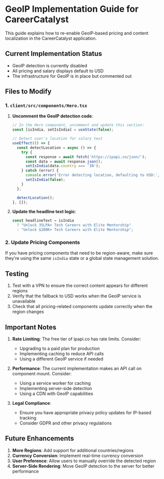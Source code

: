 # GeoIP Implementation Guide for CareerCatalyst

This guide explains how to re-enable GeoIP-based pricing and content localization in the CareerCatalyst application.

## Current Implementation Status
- GeoIP detection is currently disabled
- All pricing and salary displays default to USD
- The infrastructure for GeoIP is in place but commented out

## Files to Modify

### 1. `client/src/components/Hero.tsx`

1. **Uncomment the GeoIP detection code**:
   ```typescript
   // In the Hero component, uncomment and update this section:
   const [isIndia, setIsIndia] = useState(false);

   // Detect user's location for salary text
   useEffect(() => {
     const detectLocation = async () => {
       try {
         const response = await fetch('https://ipapi.co/json/');
         const data = await response.json();
         setIsIndia(data.country === 'IN');
       } catch (error) {
         console.error('Error detecting location, defaulting to USD:', error);
         setIsIndia(false);
       }
     };

     detectLocation();
   }, []);
   ```

2. **Update the headline text logic**:
   ```typescript
   const headlineText = isIndia 
     ? "Unlock 35LPA+ Tech Careers with Elite Mentorship"
     : "Unlock $200K+ Tech Careers with Elite Mentorship";
   ```

### 2. Update Pricing Components

If you have pricing components that need to be region-aware, make sure they're using the same `isIndia` state or a global state management solution.

## Testing

1. Test with a VPN to ensure the correct content appears for different regions
2. Verify that the fallback to USD works when the GeoIP service is unavailable
3. Check that all pricing-related components update correctly when the region changes

## Important Notes

1. **Rate Limiting**: The free tier of ipapi.co has rate limits. Consider:
   - Upgrading to a paid plan for production
   - Implementing caching to reduce API calls
   - Using a different GeoIP service if needed

2. **Performance**: The current implementation makes an API call on component mount. Consider:
   - Using a service worker for caching
   - Implementing server-side detection
   - Using a CDN with GeoIP capabilities

3. **Legal Compliance**:
   - Ensure you have appropriate privacy policy updates for IP-based tracking
   - Consider GDPR and other privacy regulations

## Future Enhancements

1. **More Regions**: Add support for additional countries/regions
2. **Currency Conversion**: Implement real-time currency conversion
3. **User Preference**: Allow users to manually override the detected region
4. **Server-Side Rendering**: Move GeoIP detection to the server for better performance
